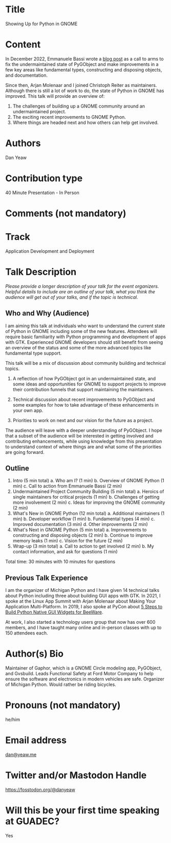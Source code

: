 

# Title
Showing Up for Python in GNOME

# Content
In December 2022, Emmanuele Bassi wrote a [blog post](https://www.bassi.io/articles/2022/12/02/on-pygobject/) as a call to arms to fix the undermaintained state of PyGObject and make improvements in a few key areas like fundamental types, constructing and disposing objects, and documentation.

Since then, Arjan Molenaar and I joined Christoph Reiter as maintainers. Although there is still a lot of work to do, the state of Python in GNOME has improved. This talk will provide an overview of:

1. The challenges of building up a GNOME community around an undermaintained project.
1. The exciting recent improvements to GNOME Python.
1. Where things are headed next and how others can help get involved.

# Authors

Dan Yeaw

# Contribution type

40 Minute Presentation - In Person

# Comments (not mandatory)

# Track

Application Development and Deployment

# Talk Description

_Please provide a longer description of your talk for the event organizers. Helpful details to include are an outline of your talk, what you think the audience will get out of your talks, and if the topic is technical._

## Who and Why (Audience)

I am aiming this talk at individuals who want to understand the current state of Python in GNOME including some of the new features. Attendees will require basic familiarity with Python programming and development of apps with GTK. Experienced GNOME developers should still benefit from seeing an overview of the status and some of the more advanced topics like fundamental type support.

This talk will be a mix of discussion about community building and technical topics.

1. A reflection of how PyGObject got in an undermaintained state, and some ideas and opportunities for GNOME to support projects to improve their contribution funnels that support maintaining the maintainers.
   
1. Technical discussion about recent improvements to PyGObject and some examples for how to take advantage of these enhancements in your own app.
 
1. Priorities to work on next and our vision for the future as a project.

The audience will leave with a deeper understanding of PyGObject. I hope that a subset of the audience will be interested in getting involved and contributing enhancements, while using knowledge from this presentation to understand context of where things are and what some of the priorities are going forward.

## Outline
1. Intro (5 min total)
 a. Who am I? (1 min)
 b. Overview of GNOME Python (1 min)
 c. Call to action from Emmanuele Bassi (2 min)
2. Undermaintained Project Community Building (5 min total)
    a. Heroics of single maintainers for critical projects (1 min)
 b. Challenges of getting more involvement (2 min)
 c. Ideas for improving the GNOME community (2 min)
3. What's New in GNOME Python (12 min total)
 a. Additional maintainers (1 min)
 b. Developer workflow (1 min)
 b. Fundamental types (4 min)
 c. Improved documentation (3 min)
 d. Other improvements (2 min)
4. What's Next in GNOME Python (5 min total)
    a. Improvements to constructing and disposing objects (2 min)
    b. Continue to improve memory leaks (1 min)
    c. Vision for the future (2 min)
5. Wrap-up (3 min total)
    a. Call to action to get involved (2 min)
    b. My contact information, and ask for questions (1 min)

Total time: 30 minutes with 10 minutes for questions

## Previous Talk Experience 

I am the organizer of Michigan Python and I have given 14 technical talks about Python including three about building GUI apps with GTK. In 2021, I spoke at the Linux App Summit with Arjan Molenaar about Making Your Application Multi-Platform. In 2019,  I also spoke at PyCon about [5 Steps to Build Python Native GUI Widgets for BeeWare](https://www.youtube.com/watch?v=sWt_sEZUiY8).

At work, I also started a technology users group that now has over 600 members, and I have taught many online and in-person classes with up to 150 attendees each.

# Author(s) Bio

Maintainer of Gaphor, which is a GNOME Circle modeling app, PyGObject, and Gvsbuild. Leads Functional Safety at Ford Motor Company to help ensure the software and electronics in modern vehicles are safe. Organizer of Michigan Python. Would rather be riding bicycles.

# Pronouns (not mandatory)

he/him

# Email address

dan@yeaw.me

# Twitter and/or Mastodon Handle

https://fosstodon.org/@danyeaw

# Will this be your first time speaking at GUADEC?

Yes


